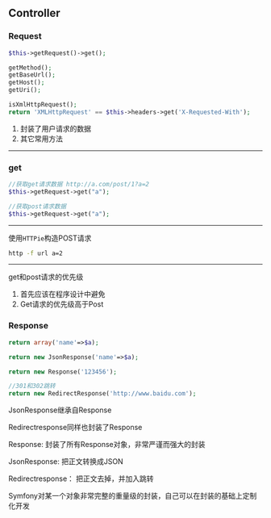 ## Controller


### Request

``` php
$this->getRequest()->get();

getMethod();
getBaseUrl();
getHost();
getUri();

isXmlHttpRequest();
return 'XMLHttpRequest' == $this->headers->get('X-Requested-With');
```

1. 封装了用户请求的数据
2. 其它常用方法
---

### get

```php
//获取get请求数据 http://a.com/post/1?a=2
$this->getRequest->get("a");

//获取post请求数据
$this->getRequest->get("a");
```

---
使用`HTTPie`构造POST请求

```bash
http -f url a=2
```
---
get和post请求的优先级

1. 首先应该在程序设计中避免
2. Get请求的优先级高于Post

### Response

``` php
return array('name'=>$a);

return new JsonResponse('name'=>$a);

return new Response('123456');

//301和302跳转
return new RedirectResponse('http://www.baidu.com');
```

JsonResponse继承自Response

Redirectresponse同样也封装了Response

Response: 封装了所有Response对象，非常严谨而强大的封装

JsonResponse: 把正文转换成JSON

Redirectresponse： 把正文去掉，并加入跳转

Symfony对某一个对象非常完整的重量级的封装，自己可以在封装的基础上定制化开发

